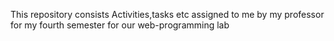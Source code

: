 This repository consists Activities,tasks etc assigned to me by my professor for my fourth semester for our web-programming lab
